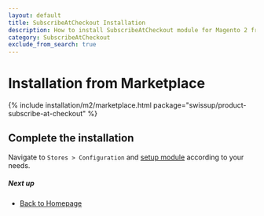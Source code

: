 ```yaml
---
layout: default
title: SubscribeAtCheckout Installation
description: How to install SubscribeAtCheckout module for Magento 2 from marketplace
category: SubscribeAtCheckout
exclude_from_search: true
---
```


# Installation from Marketplace

{% include installation/m2/marketplace.html package="swissup/product-subscribe-at-checkout" %}

## Complete the installation

Navigate to `Stores > Configuration` and
[setup module](/m2/extensions/subscribe-at-checkout/configuration/) according
to your needs.

##### Next up

- [Back to Homepage](../)
